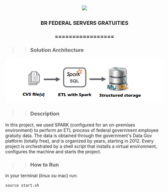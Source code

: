 <h1 align="center">
<img src="https://img.shields.io/static/v1?label=br_federal_servers_gratuities%20POR&message=MAYCON%20BATESTIN&color=7159c1&style=flat-square&logo=ghost"/>



<h3> <p align="center"> BR FEDERAL SERVERS GRATUITIES  </p> </h3>
<h3> <p align="center"> ================= </p> </h3>

>> <h3> Solution Architecture </h3>

![delta](img/img.png)




>> <h3> Description </h3>

<p> In this project, we used SPARK (configured for an on-premises environment) to perform an ETL process of federal government employee gratuity data. The data is obtained through the government's Data Gov platform (totally free), and is organized by years, starting in 2012.
Every project is orchestrated by a shell script that installs a virtual environment, configures the machine and starts the project. </p>

>> <h3> How to Run </h3>

in your terminal (linux ou mac) run:

```
source start.sh

```
